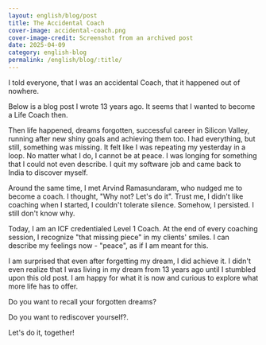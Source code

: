 ```yaml
---
layout: english/blog/post
title: The Accidental Coach
cover-image: accidental-coach.png
cover-image-credit: Screenshot from an archived post
date: 2025-04-09
category: english-blog
permalink: /english/blog/:title/
---
```


I told everyone, that I was an accidental Coach, that it happened out of nowhere.

Below is a blog post I wrote 13 years ago. It seems that I wanted to become a Life Coach then.

Then life happened, dreams forgotten, successful career in Silicon Valley, running after new shiny goals and achieving them too. I had everything, but still, something was missing. It felt like I was repeating my yesterday in a loop. No matter what I do, I cannot be at peace. I was longing for something that I could not even describe. I quit my software job and came back to India to discover myself.

Around the same time, I met Arvind Ramasundaram, who nudged me to become a coach. I thought, "Why not? Let's do it". Trust me, I didn't like coaching when I started, I couldn't tolerate silence. Somehow, I persisted. I still don't know why.

Today, I am an ICF credentialed Level 1 Coach. At the end of every coaching session, I recognize "that missing piece" in my clients' smiles. I can describe my feelings now - "peace", as if I am meant for this.

I am surprised that even after forgetting my dream, I did achieve it. I didn't even realize that I was living in my dream from 13 years ago until I stumbled upon this old post. I am happy for what it is now and curious to explore what more life has to offer.

Do you want to recall your forgotten dreams?

Do you want to rediscover yourself?.

Let's do it, together!
